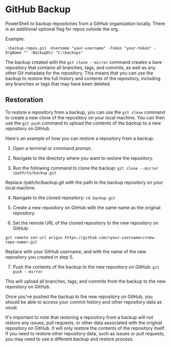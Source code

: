 # GitHub Backup
PowerShell to backup repositories from a GitHub organization locally. There is an additional optional flag for repos outside the org.

Example: 

``.\backup-repos.ps1 -Username "your-username" -Token "your-token" -OrgName "" -BackupDir "C:\backups"``

The backup created with the ``git clone --mirror`` command creates a bare repository that contains all branches, tags, and commits, as well as any other Git metadata for the repository. This means that you can use the backup to restore the full history and contents of the repository, including any branches or tags that may have been deleted.

## Restoration

To restore a repository from a backup, you can use the ``git clone`` command to create a new clone of the repository on your local machine. You can then use the ``git push`` command to upload the contents of the backup to a new repository on GitHub.

Here's an example of how you can restore a repository from a backup:

1. Open a terminal or command prompt.

2. Navigate to the directory where you want to restore the repository.

3. Run the following command to clone the backup: ``git clone --mirror /path/to/backup.git``

Replace /path/to/backup.git with the path to the backup repository on your local machine.

4. Navigate to the cloned repository: ``cd backup.git``

5. Create a new repository on GitHub with the same name as the original repository.

6. Set the remote URL of the cloned repository to the new repository on GitHub:

``git remote set-url origin https://github.com/<your-username>/<new-repo-name>.git``

Replace <your-username> with your GitHub username, and <new-repo-name> with the name of the new repository you created in step 5.

7. Push the contents of the backup to the new repository on GitHub: ``git push --mirror``

This will upload all branches, tags, and commits from the backup to the new repository on GitHub.

Once you've pushed the backup to the new repository on GitHub, you should be able to access your commit history and other repository data as usual.

It's important to note that restoring a repository from a backup will not restore any issues, pull requests, or other data associated with the original repository on GitHub. It will only restore the contents of the repository itself. If you need to restore other repository data, such as issues or pull requests, you may need to use a different backup and restore process.

